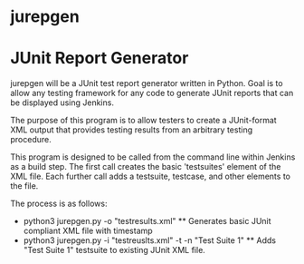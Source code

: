 # jurepgen
JUnit Report Generator
======================

jurepgen will be a JUnit test report generator written in Python. Goal is to allow any testing framework for any code to generate JUnit reports that can be displayed using Jenkins.

The purpose of this program is to allow testers to create a JUnit-format XML output that provides testing results from an arbitrary testing procedure.

This program is designed to be called from the command line within Jenkins as a build step. The first call creates the basic 'testsuites' element of the XML file. Each further call adds a testsuite, testcase, and other elements to the file.

The process is as follows:

* python3 jurepgen.py -o "testresults.xml"
** Generates basic JUnit compliant XML file with timestamp
* python3 jurepgen.py -i "testreuslts.xml" -t -n "Test Suite 1"
** Adds "Test Suite 1" testsuite to existing JUnit XML file.

